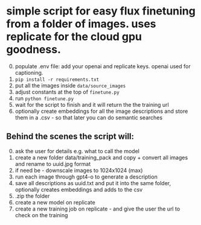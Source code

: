 # simple script for easy flux finetuning from a folder of images. uses replicate for the cloud gpu goodness.

0. populate .env file: add your openai and replicate keys. openai used for captioning.
1. `pip install -r requirements.txt`
2. put all the images inside `data/source_images`
3. adjust constants at the top of `finetune.py`
4. run `python finetune.py`
5. wait for the script to finish and it will return the the training url
6. optionally create embeddings for all the image descriptions and store them in a .csv - so that later you can do semantic searches


## Behind the scenes the script will:

0. ask the user for details e.g. what to call the model
1. create a new folder data/training_pack and copy + convert all images and rename to uuid.jpg format
2. if need be - downscale images to 1024x1024 (max)
3. run each image through gpt4-o to generate a description
4. save all descriptions as uuid.txt and put it into the same folder, optionally creates embeddings and adds to the csv
5. .zip the folder
6. create a new model on replicate
7. create a new training job on replicate - and give the user the url to check on the training